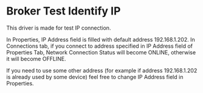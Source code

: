 # Broker Test Identify IP

This driver is made for test IP connection.

In Properties, IP Address field is filled with default address 192.168.1.202. In Connections tab, if you connect to address specified in IP Address field of Properties Tab, Network Connection Status will become ONLINE, otherwise it will become OFFLINE.

If you need to use some other address (for example if address 192.168.1.202 is already used by some device) feel free to change IP Address field in Properties.